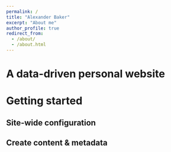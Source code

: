 ```yaml
---
permalink: /
title: "Alexander Baker"
excerpt: "About me"
author_profile: true
redirect_from: 
  - /about/
  - /about.html
---
```




A data-driven personal website
======


Getting started
======

Site-wide configuration
------

Create content & metadata
------
